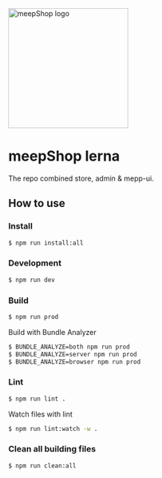 <img width="240" alt="meepShop logo" src="https://gc.meepcloud.com/meepshop/shop/hire/layout/553dbeef7b3649de2d24767e/images/67797-meepshop_logo_1104x372.png">

# meepShop lerna
The repo combined store, admin & mepp-ui.<br>

## How to use
### Install
```bash
$ npm run install:all
```

### Development
```bash
$ npm run dev
```

### Build
```bash
$ npm run prod
```
Build with Bundle Analyzer
```bash
$ BUNDLE_ANALYZE=both npm run prod
$ BUNDLE_ANALYZE=server npm run prod
$ BUNDLE_ANALYZE=browser npm run prod
```

### Lint
```bash
$ npm run lint .
```
Watch files with lint
```bash
$ npm run lint:watch -w .
```

### Clean all building files
```bash
$ npm run clean:all
```
